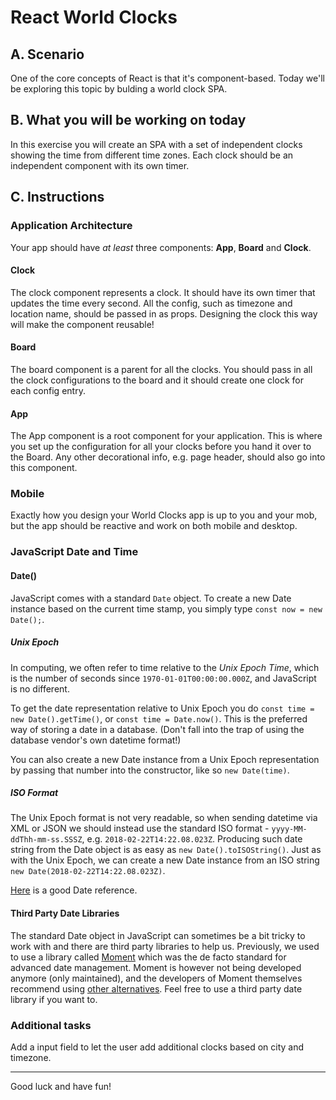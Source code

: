 # React World Clocks

## A. Scenario

One of the core concepts of React is that it's component-based. Today we'll be exploring this topic by bulding a world clock SPA.

## B. What you will be working on today

In this exercise you will create an SPA with a set of independent clocks showing the time from different time zones.
Each clock should be an independent component with its own timer.

## C. Instructions

### Application Architecture

Your app should have _at least_ three components: **App**, **Board** and **Clock**.

#### Clock

The clock component represents a clock. It should have its own timer that updates the time every second. All the config, such as timezone and location name, should be passed in as props. Designing the clock this way will make the component reusable!

#### Board

The board component is a parent for all the clocks. You should pass in all the clock configurations to the board and it should create one clock for each config entry.

#### App

The App component is a root component for your application. This is where you set up the configuration for all your clocks before you hand it over to the Board. Any other decorational info, e.g. page header, should also go into this component.

### Mobile

Exactly how you design your World Clocks app is up to you and your mob, but the app should be reactive and work on both mobile and desktop.

### JavaScript Date and Time

#### Date()

JavaScript comes with a standard `Date` object. To create a new Date instance based on the current time stamp, you simply type `const now = new Date();`.

##### Unix Epoch

In computing, we often refer to time relative to the _Unix Epoch Time_, which is the number of seconds since `1970-01-01T00:00:00.000Z`, and JavaScript is no different.

To get the date representation relative to Unix Epoch you do `const time = new Date().getTime()`, or `const time = Date.now()`.
This is the preferred way of storing a date in a database. (Don't fall into the trap of using the database vendor's own datetime format!)

You can also create a new Date instance from a Unix Epoch representation by passing that number into the constructor, like so `new Date(time)`.

##### ISO Format

The Unix Epoch format is not very readable, so when sending datetime via XML or JSON we should instead use the standard ISO format - `yyyy-MM-ddThh-mm-ss.SSSZ`, e.g. `2018-02-22T14:22.08.023Z`.
Producing such date string from the Date object is as easy as `new Date().toISOString()`.
Just as with the Unix Epoch, we can create a new Date instance from an ISO string `new Date(2018-02-22T14:22.08.023Z)`.

[Here](https://www.w3schools.com/jsref/jsref_obj_date.asp) is a good Date reference.

#### Third Party Date Libraries

The standard Date object in JavaScript can sometimes be a bit tricky to work with and there are third party libraries to help us. Previously, we used to use a library called [Moment](https://momentjs.com/) which was the de facto standard for advanced date management. Moment is however not being developed anymore (only maintained), and the developers of Moment themselves recommend using [other alternatives](https://momentjs.com/docs/#/-project-status/recommendations/). Feel free to use a third party date library if you want to.

### Additional tasks

Add a input field to let the user add additional clocks based on city and timezone.

---

Good luck and have fun!